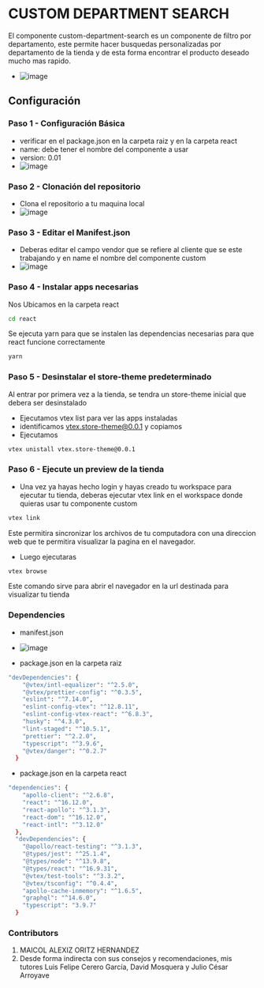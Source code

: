 
#  CUSTOM DEPARTMENT SEARCH
El componente   custom-department-search es un componente de filtro por departamento, este permite hacer busquedas personalizadas por departamento de la tienda y de esta forma encontrar el producto deseado mucho mas rapido.


- ![image](https://user-images.githubusercontent.com/107804493/219104981-15d15809-a845-4cf1-a862-202c3ed8fac7.png)



## Configuración
 ### Paso 1 - Configuración Básica 
- verificar en el package.json en la carpeta raiz y en la carpeta react
- name: debe tener el nombre del componente a usar
- version: 0.01
- ![image](https://user-images.githubusercontent.com/107804493/219106338-7a030676-6d3b-4ea5-ad50-2730c06df920.png)



### Paso 2 - Clonación del repositorio
- Clona el repositorio a tu maquina local
- ![image](https://user-images.githubusercontent.com/107804493/219094687-315319d2-86e4-4eb2-bd82-b0afe1f9930c.png)

### Paso 3 - Editar el Manifest.json 
- Deberas editar el campo vendor que se refiere al  cliente que se este trabajando y en name el nombre del componente  custom
- ![image](https://user-images.githubusercontent.com/107804493/219107113-1b5a67bd-fba7-4a9e-9874-b84ddb859e29.png)


### Paso 4 - Instalar apps necesarias
 Nos Ubicamos en la carpeta react
```bash
cd react
```
Se ejecuta yarn para que se instalen las dependencias necesarias para que react funcione correctamente
```bash
yarn
```



### Paso 5 - Desinstalar el store-theme predeterminado
Al entrar por primera vez a la tienda, se tendra un store-theme inicial que debera ser desinstalado
- Ejecutamos vtex list para ver las apps instaladas
- identificamos  vtex.store-theme@0.0.1 y copiamos
- Ejecutamos 
```bash
vtex unistall vtex.store-theme@0.0.1
 ```
### Paso 6 - Ejecute un preview de la tienda
- Una vez ya hayas hecho login y hayas creado tu workspace para ejecutar tu tienda, deberas ejecutar vtex link en el workspace donde quieras usar tu componente custom
```bash
vtex link
```
Este permitira sincronizar los archivos de tu computadora con una direccion web que te permitira visualizar la pagina en el navegador.
- Luego ejecutaras 
```bash
vtex browse
```
Este comando sirve para abrir el navegador en la url destinada para visualizar tu tienda


### Dependencies
- manifest.json
- ![image](https://user-images.githubusercontent.com/107804493/219107309-978f1c52-b461-4156-b5f0-e30bcb4c4641.png)

- package.json en la carpeta raiz
```bash
"devDependencies": {
    "@vtex/intl-equalizer": "^2.5.0",
    "@vtex/prettier-config": "^0.3.5",
    "eslint": "^7.14.0",
    "eslint-config-vtex": "^12.8.11",
    "eslint-config-vtex-react": "^6.8.3",
    "husky": "^4.3.0",
    "lint-staged": "^10.5.1",
    "prettier": "^2.2.0",
    "typescript": "^3.9.6",
    "@vtex/danger": "^0.2.7"
  }
```
- package.json en la carpeta react
```bash
"dependencies": {
    "apollo-client": "^2.6.8",
    "react": "^16.12.0",
    "react-apollo": "^3.1.3",
    "react-dom": "^16.12.0",
    "react-intl": "^3.12.0"
  },
  "devDependencies": {
    "@apollo/react-testing": "^3.1.3",
    "@types/jest": "^25.1.4",
    "@types/node": "^13.9.8",
    "@types/react": "^16.9.31",
    "@vtex/test-tools": "^3.3.2",
    "@vtex/tsconfig": "^0.4.4",
    "apollo-cache-inmemory": "^1.6.5",
    "graphql": "^14.6.0",
    "typescript": "3.9.7"
  }
  ```



### Contributors
1. MAICOL ALEXIZ ORITZ HERNANDEZ
2. Desde forma indirecta con sus consejos y recomendaciones, mis tutores Luis Felipe Cerero García, David Mosquera y Julio César Arroyave 
